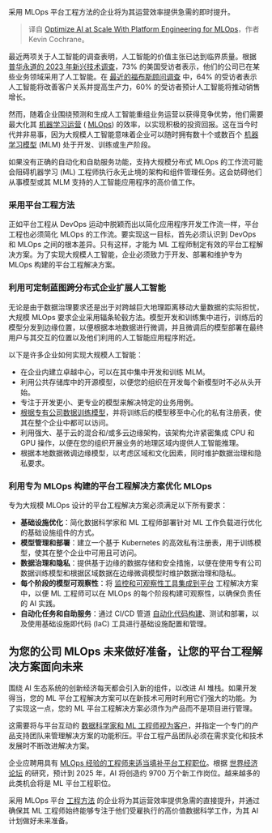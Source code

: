 
<!--
title: 运用MLOps的平台工程实现大规模AI优化
cover: https://cdn.thenewstack.io/media/2024/04/050ff395-lady-1721678_1280.jpg
-->

采用 MLOps 平台工程方法的企业将为其运营效率提供急需的即时提升。

> 译自 [Optimize AI at Scale With Platform Engineering for MLOps](https://thenewstack.io/optimize-ai-at-scale-with-platform-engineering-for-mlops/)，作者 Kevin Cochrane。

最近两项关于人工智能的调查表明，人工智能的价值主张已达到临界质量。根据 [普华永道的 2023 年新兴技术调查](https://www.pwc.com/us/en/tech-effect/emerging-tech/emtech-survey.html)，73% 的美国受访者表示，他们的公司已在某些业务领域采用了人工智能。在 [最近的福布斯顾问调查](https://www.forbes.com/advisor/business/software/ai-in-business/) 中，64% 的受访者表示人工智能将改善客户关系并提高生产力，60% 的受访者预计人工智能将推动销售增长。

然而，随着企业围绕预测和生成人工智能重组业务运营以获得竞争优势，他们需要最大化其 [机器学习运营](https://thenewstack.io/mlops-needs-a-better-way-to-manage-gpus/) ( [MLOps](https://thenewstack.io/for-ai-to-succeed-mlops-needs-a-bridge-to-devops/)) 的效率，以实现积极的投资回报。这在当今时代并非易事，因为大规模人工智能意味着企业可以随时拥有数十个或数百个 [机器学习模型](https://thenewstack.io/tutorial-train-machine-learning-models-with-automated-ml-feature-of-azure-ml/) (MLM) 处于开发、训练或生产阶段。

如果没有正确的自动化和自助服务功能，支持大规模分布式 MLOps 的工作流可能会阻碍机器学习 (ML) 工程师执行永无止境的架构和组件管理任务。这会妨碍他们从事模型或其 MLM 支持的人工智能应用程序的高价值工作。

### 采用平台工程方法

正如平台工程从 DevOps 运动中脱颖而出以简化应用程序开发工作流一样，平台工程也必须简化 MLOps 的工作流。要实现这一目标，首先必须认识到 DevOps 和 MLOps 之间的根本差异。只有这样，才能为 ML 工程师制定有效的平台工程解决方案。为了实现大规模人工智能，企业必须致力于开发、部署和维护专为 MLOps 构建的平台工程解决方案。

### 利用可定制蓝图跨分布式企业扩展人工智能

无论是由于数据治理要求还是出于对跨越巨大地理距离移动大量数据的实际担忧，大规模 MLOps 要求企业采用辐条轮毂方法。模型开发和训练集中进行，训练后的模型分发到边缘位置，以便根据本地数据进行微调，并且微调后的模型部署在最终用户与其交互的位置以及他们利用的人工智能应用程序附近。

以下是许多企业如何实现大规模人工智能：

- 在企业内建立卓越中心，可以在其中集中开发和训练 MLM。
- 利用公共存储库中的开源模型，以便您的组织在开发每个新模型时不必从头开始。
- 专注于开发更小、更专业的模型来解决特定的业务用例。
- [根据专有公司数据训练模型](https://thenewstack.io/dealing-with-distributed-data-when-training-ai-models/)，并将训练后的模型移至中心化的私有注册表，使其在整个企业中都可以访问。
- 利用强大、基于云的混合和/或多云边缘架构，该架构允许紧密集成 CPU 和 GPU 操作，以便在您的组织开展业务的地理区域内提供人工智能推理。
- 根据本地数据微调边缘模型，以考虑区域和文化因素，同时维护数据治理和隐私要求。

### 利用专为 MLOps 构建的平台工程解决方案优化 MLOps

专为大规模 MLOps 设计的平台工程解决方案必须满足以下所有要求：

- **基础设施优化**：简化数据科学家和 ML 工程师部署针对 ML 工作负载进行优化的基础设施组件的方式。
- **模型管理和部署**：建立一个基于 Kubernetes 的高效私有注册表，用于训练模型，使其在整个企业中可用且可访问。
- **数据治理和隐私**：提供基于边缘的数据存储和安全措施，以便在使用专有公司数据训练模型和根据区域数据在边缘微调模型时维护数据治理和隐私。
- **每个阶段的模型可观察性**：将 [监控和可观察性工具集成到平台](https://thenewstack.io/next-gen-observability-monitoring-and-analytics-in-platform-engineering/) 工程解决方案中，以便 ML 工程师可以在 MLOps 的每个阶段构建可观察性，以确保负责任的 AI 实践。
- **自动化任务和自助服务**：通过 CI/CD 管道 [自动化代码构建](https://thenewstack.io/netlify-launches-plugin-infrastructure-to-extend-automated-build-capabilities/)、测试和部署，以及使用基础设施即代码 (IaC) 工具进行基础设施配置和管理。

## 为您的公司 MLOps 未来做好准备，让您的平台工程解决方案面向未来

围绕 AI 生态系统的创新经济每天都会引入新的组件，以改进 AI 堆栈。如果开发得当，您的 ML 平台工程解决方案可以在新技术可用时利用它们强大的功能。为了实现这一点，您的 ML 平台工程解决方案必须作为产品而不是项目进行管理。

这需要将与平台互动的 [数据科学家和 ML 工程师视为客户](https://thenewstack.io/platform-engineers-developers-are-your-customers/)，并指定一个专门的产品支持团队来管理解决方案的功能积压。平台工程产品团队必须在需求变化和技术发展时不断改进解决方案。

企业应聘用具有 [MLOps 经验的工程师来适当填补平台工程职位](https://thenewstack.io/making-the-leap-ops-roles-evolve-into-platform-engineers/)。根据 [世界经济论坛](https://www.weforum.org/publications/the-future-of-jobs-report-2020/in-full/executive-summary/) 的研究，预计到 2025 年，AI 将创造约 9700 万个新工作岗位。越来越多的此类机会将是 ML 平台工程职位。

采用 MLOps 平台 [工程方法](https://thenewstack.io/port-platform-engineering-can-be-the-first-step-in-system-automation/) 的企业将为其运营效率提供急需的直接提升，并通过确保其 ML 工程师始终能够专注于他们受雇执行的高价值数据科学工作，为其 AI 计划做好未来准备。
